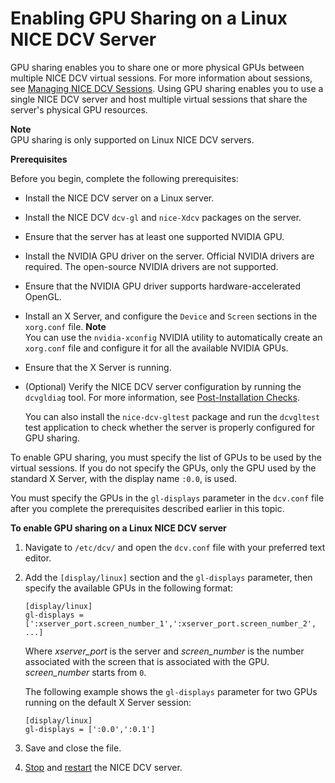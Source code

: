 # Enabling GPU Sharing on a Linux NICE DCV Server<a name="manage-gpu"></a>

GPU sharing enables you to share one or more physical GPUs between multiple NICE DCV virtual sessions\. For more information about sessions, see [Managing NICE DCV Sessions](managing-sessions.md)\. Using GPU sharing enables you to use a single NICE DCV server and host multiple virtual sessions that share the server's physical GPU resources\. 

**Note**  
GPU sharing is only supported on Linux NICE DCV servers\.

**Prerequisites**

Before you begin, complete the following prerequisites:
+ Install the NICE DCV server on a Linux server\.
+ Install the NICE DCV `dcv-gl` and `nice-Xdcv` packages on the server\.
+ Ensure that the server has at least one supported NVIDIA GPU\.
+ Install the NVIDIA GPU driver on the server\. Official NVIDIA drivers are required\. The open\-source NVIDIA drivers are not supported\.
+ Ensure that the NVIDIA GPU driver supports hardware\-accelerated OpenGL\.
+ Install an X Server, and configure the `Device` and `Screen` sections in the `xorg.conf` file\.
**Note**  
You can use the `nvidia-xconfig` NVIDIA utility to automatically create an `xorg.conf` file and configure it for all the available NVIDIA GPUs\.
+ Ensure that the X Server is running\.
+ \(Optional\) Verify the NICE DCV server configuration by running the `dcvgldiag` tool\. For more information, see [Post\-Installation Checks](setting-up-installing-linux-checks.md)\.

  You can also install the `nice-dcv-gltest` package and run the `dcvgltest` test application to check whether the server is properly configured for GPU sharing\.

To enable GPU sharing, you must specify the list of GPUs to be used by the virtual sessions\. If you do not specify the GPUs, only the GPU used by the standard X Server, with the display name `:0.0`, is used\.

You must specify the GPUs in the `gl-displays` parameter in the `dcv.conf` file after you complete the prerequisites described earlier in this topic\.

**To enable GPU sharing on a Linux NICE DCV server**

1. Navigate to `/etc/dcv/` and open the `dcv.conf` file with your preferred text editor\.

1. Add the `[display/linux]` section and the `gl-displays` parameter, then specify the available GPUs in the following format:

   ```
   [display/linux]
   gl-displays = [':xserver_port.screen_number_1',':xserver_port.screen_number_2', ...]
   ```

   Where *xserver\_port* is the server and *screen\_number* is the number associated with the screen that is associated with the GPU\. *screen\_number* starts from `0`\.

   The following example shows the `gl-displays` parameter for two GPUs running on the default X Server session:

   ```
   [display/linux]
   gl-displays = [':0.0',':0.1']
   ```

1. Save and close the file\.

1. [Stop](manage-stop.md) and [restart](manage-start.md) the NICE DCV server\.